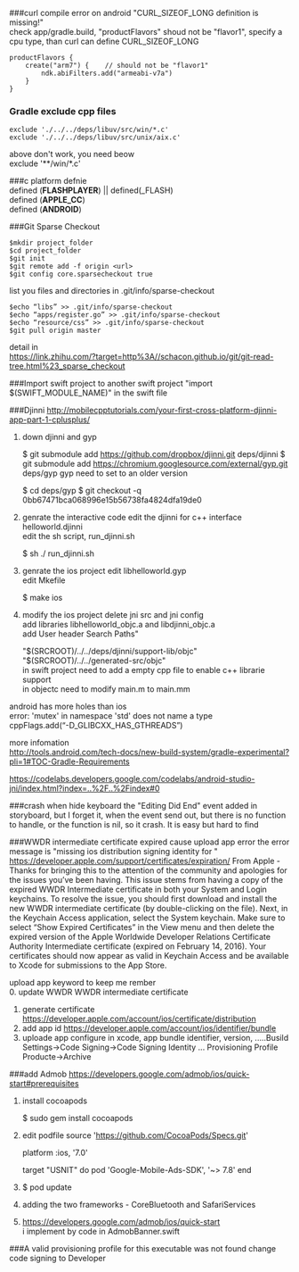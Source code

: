 ###curl compile error on android "CURL_SIZEOF_LONG definition is missing!"  
check app/gradle.build, "productFlavors" shoud not be "flavor1", specify a cpu type, than curl can define CURL_SIZEOF_LONG

	productFlavors {
		create("arm7") {	// should not be "flavor1"
			ndk.abiFilters.add("armeabi-v7a")
		}
	}

### Gradle exclude cpp files  

	exclude './../../deps/libuv/src/win/*.c'  
	exclude './../../deps/libuv/src/unix/aix.c'  
above don't work, you need beow  
	exclude '**/win/*.c'  

###c platform defnie   
defined (__FLASHPLAYER__) || defined(_FLASH)  
defined (__APPLE_CC__)  
defined (__ANDROID__)  

###Git Sparse Checkout  

    $mkdir project_folder
    $cd project_folder
    $git init
    $git remote add -f origin <url>
    $git config core.sparsecheckout true
list you files and directories in .git/info/sparse-checkout

    $echo “libs” >> .git/info/sparse-checkout
    $echo “apps/register.go” >> .git/info/sparse-checkout
    $echo “resource/css” >> .git/info/sparse-checkout
    $git pull origin master

detail in  
https://link.zhihu.com/?target=http%3A//schacon.github.io/git/git-read-tree.html%23_sparse_checkout

###Import swift project to another swift project
"import $(SWIFT_MODULE_NAME)" in the swift file

###Djinni
http://mobilecpptutorials.com/your-first-cross-platform-djinni-app-part-1-cplusplus/
1. down djinni and gyp

	$ git submodule add https://github.com/dropbox/djinni.git deps/djinni
	$ git submodule add https://chromium.googlesource.com/external/gyp.git deps/gyp
gyp need to set to an older version

	$ cd deps/gyp
	$ git checkout -q 0bb67471bca068996e15b56738fa4824dfa19de0
2. genrate the interactive code
edit the djinni for c++ interface helloworld.djinni  
edit the sh script, run_djinni.sh  

	$  sh ./ run_djinni.sh
3. genrate the ios project
edit libhelloworld.gyp  
edit Mkefile  
	
	$ make ios
4. modify the ios project
delete jni src and jni config  
add libraries libhelloworld_objc.a and libdjinni_objc.a  
add User header Search Paths"   

	"$(SRCROOT)/../../deps/djinni/support-lib/objc"   
	"$(SRCROOT)/../../generated-src/objc"  
in swift project need to add a empty cpp file to enable c++ librarie support  
in objectc need to modify main.m to main.mm  

android has more holes than ios  
error: 'mutex' in namespace 'std' does not name a type  
cppFlags.add(“-D_GLIBCXX_HAS_GTHREADS”)  

more infomation  
http://tools.android.com/tech-docs/new-build-system/gradle-experimental?pli=1#TOC-Gradle-Requirements


https://codelabs.developers.google.com/codelabs/android-studio-jni/index.html?index=..%2F..%2Findex#0

###crash when hide keyboard
the "Editing Did End" event added in storyboard,  but I forget it, when the event send out, but there is no function to handle, or the function is nil, so it crash. It is easy but hard to find


###WWDR intermediate certificate expired cause upload app error
the error message is "missing ios distribution signing identity for "
https://developer.apple.com/support/certificates/expiration/
From Apple -
Thanks for bringing this to the attention of the community and apologies for the issues you’ve been having. This issue stems from having a copy of the expired WWDR Intermediate certificate in both your System and Login keychains. To resolve the issue, you should first download and install the new WWDR intermediate certificate (by double-clicking on the file). Next, in the Keychain Access application, select the System keychain. Make sure to select “Show Expired Certificates” in the View menu and then delete the expired version of the Apple Worldwide Developer Relations Certificate Authority Intermediate certificate (expired on February 14, 2016). Your certificates should now appear as valid in Keychain Access and be available to Xcode for submissions to the App Store.

upload app keyword to keep me rember  
0. update WWDR
WWDR intermediate certificate
1. generate certificate
https://developer.apple.com/account/ios/certificate/distribution
2. add app id
https://developer.apple.com/account/ios/identifier/bundle
3. uploade app
configure in xcode, app bundle identifier, version, .....Busild Settings->Code Signing->Code Signing Identity ... Provisioning Profile
Producte->Archive

###add Admob
https://developers.google.com/admob/ios/quick-start#prerequisites
1. install cocoapods

	$ sudo gem install cocoapods
2. edit podfile
source 'https://github.com/CocoaPods/Specs.git'

	platform :ios, '7.0'

	target "USNIT" do
		pod 'Google-Mobile-Ads-SDK', '~> 7.8'
	end
3. $ pod update
4.  adding the two frameworks - CoreBluetooth and SafariServices 
5.  https://developers.google.com/admob/ios/quick-start  
i implement by code in AdmobBanner.swift

###A valid provisioning profile for this executable was not found
change code signing to Developer

